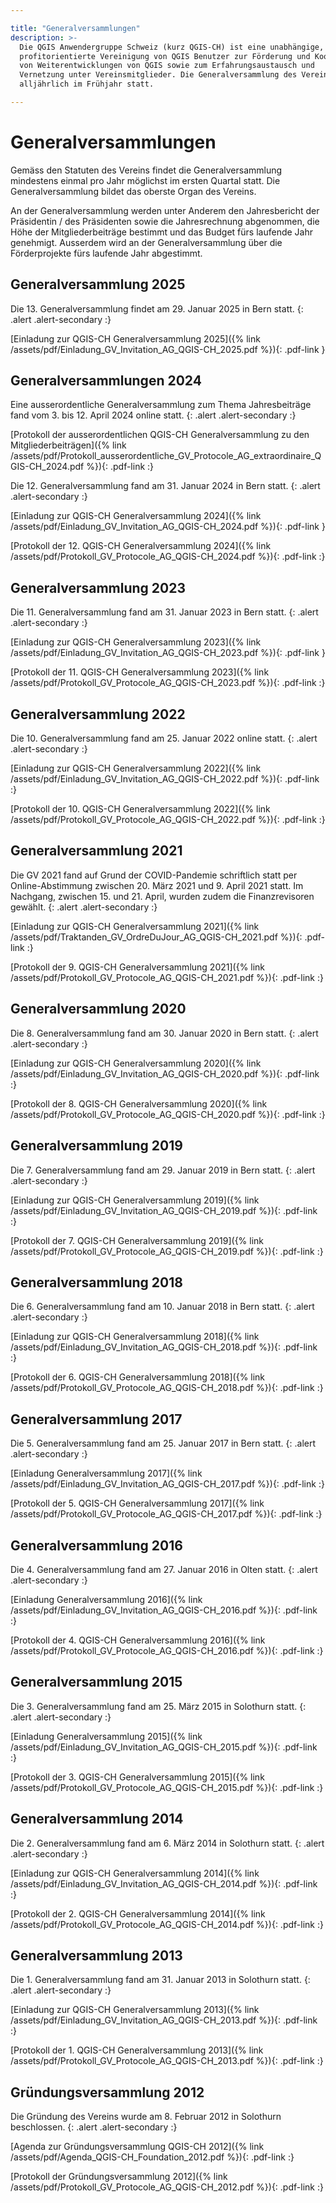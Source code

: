```yaml
---

title: "Generalversammlungen"
description: >-
  Die QGIS Anwendergruppe Schweiz (kurz QGIS-CH) ist eine unabhängige, nicht
  profitorientierte Vereinigung von QGIS Benutzer zur Förderung und Koordination
  von Weiterentwicklungen von QGIS sowie zum Erfahrungsaustausch und
  Vernetzung unter Vereinsmitglieder. Die Generalversammlung des Vereins findet
  alljährlich im Frühjahr statt.

---
```


# Generalversammlungen

Gemäss den Statuten des Vereins findet die Generalversammlung mindestens einmal
pro Jahr möglichst im ersten Quartal statt. Die Generalversammlung bildet das
oberste Organ des Vereins.

An der Generalversammlung werden unter Anderem den Jahresbericht der Präsidentin / des Präsidenten
sowie die Jahresrechnung abgenommen, die Höhe der Mitgliederbeiträge bestimmt
und das Budget fürs laufende Jahr genehmigt. Ausserdem wird an der
Generalversammlung über die Förderprojekte fürs laufende Jahr abgestimmt.

## Generalversammlung 2025

Die 13. Generalversammlung findet am 29. Januar 2025 in Bern statt.
{: .alert .alert-secondary :}

[Einladung zur QGIS-CH Generalversammlung 2025]({% link /assets/pdf/Einladung_GV_Invitation_AG_QGIS-CH_2025.pdf %}){: .pdf-link }

## Generalversammlungen 2024

Eine ausserordentliche Generalversammlung zum Thema Jahresbeiträge fand vom 3. bis 12. April 2024 online statt.
{: .alert .alert-secondary :}

[Protokoll der ausserordentlichen QGIS-CH Generalversammlung zu den Mitgliederbeiträgen]({% link /assets/pdf/Protokoll_ausserordentliche_GV_Protocole_AG_extraordinaire_QGIS-CH_2024.pdf %}){: .pdf-link :}

Die 12. Generalversammlung fand am 31. Januar 2024 in Bern statt.
{: .alert .alert-secondary :}

[Einladung zur QGIS-CH Generalversammlung 2024]({% link /assets/pdf/Einladung_GV_Invitation_AG_QGIS-CH_2024.pdf %}){: .pdf-link }

[Protokoll der 12. QGIS-CH Generalversammlung 2024]({% link /assets/pdf/Protokoll_GV_Protocole_AG_QGIS-CH_2024.pdf %}){: .pdf-link :}

## Generalversammlung 2023

Die 11. Generalversammlung fand am 31. Januar 2023 in Bern statt.
{: .alert .alert-secondary :}

[Einladung zur QGIS-CH Generalversammlung 2023]({% link /assets/pdf/Einladung_GV_Invitation_AG_QGIS-CH_2023.pdf %}){: .pdf-link }

[Protokoll der 11. QGIS-CH Generalversammlung 2023]({% link /assets/pdf/Protokoll_GV_Protocole_AG_QGIS-CH_2023.pdf %}){: .pdf-link :}

## Generalversammlung 2022

Die 10. Generalversammlung fand am 25. Januar 2022 online statt.
{: .alert .alert-secondary :}

[Einladung zur QGIS-CH Generalversammlung 2022]({% link /assets/pdf/Einladung_GV_Invitation_AG_QGIS-CH_2022.pdf %}){: .pdf-link :}

[Protokoll der 10. QGIS-CH Generalversammlung 2022]({% link /assets/pdf/Protokoll_GV_Protocole_AG_QGIS-CH_2022.pdf %}){: .pdf-link :}

## Generalversammlung 2021

Die GV 2021 fand auf Grund der COVID-Pandemie schriftlich statt per Online-Abstimmung
zwischen 20. März 2021 und 9. April 2021 statt. Im Nachgang, zwischen 15. und 21. April,
wurden zudem die Finanzrevisoren gewählt.
{: .alert .alert-secondary :}

[Einladung zur QGIS-CH Generalversammlung 2021]({% link /assets/pdf/Traktanden_GV_OrdreDuJour_AG_QGIS-CH_2021.pdf %}){: .pdf-link :}

[Protokoll der 9. QGIS-CH Generalversammlung 2021]({% link /assets/pdf/Protokoll_GV_Protocole_AG_QGIS-CH_2021.pdf %}){: .pdf-link :}

## Generalversammlung 2020

Die 8. Generalversammlung fand am 30. Januar 2020 in Bern statt.
{: .alert .alert-secondary :}

[Einladung zur QGIS-CH Generalversammlung 2020]({% link /assets/pdf/Einladung_GV_Invitation_AG_QGIS-CH_2020.pdf %}){: .pdf-link :}

[Protokoll der 8. QGIS-CH Generalversammlung 2020]({% link /assets/pdf/Protokoll_GV_Protocole_AG_QGIS-CH_2020.pdf %}){: .pdf-link :}

## Generalversammlung 2019

Die 7. Generalversammlung fand am 29. Januar 2019 in Bern statt.
{: .alert .alert-secondary :}

[Einladung zur QGIS-CH Generalversammlung 2019]({% link /assets/pdf/Einladung_GV_Invitation_AG_QGIS-CH_2019.pdf %}){: .pdf-link :}

[Protokoll der 7. QGIS-CH Generalversammlung 2019]({% link /assets/pdf/Protokoll_GV_Protocole_AG_QGIS-CH_2019.pdf %}){: .pdf-link :}


## Generalversammlung 2018

Die 6. Generalversammlung fand am 10. Januar 2018 in Bern statt.
{: .alert .alert-secondary :}

[Einladung zur QGIS-CH Generalversammlung 2018]({% link /assets/pdf/Einladung_GV_Invitation_AG_QGIS-CH_2018.pdf %}){: .pdf-link :}

[Protokoll der 6. QGIS-CH Generalversammlung 2018]({% link /assets/pdf/Protokoll_GV_Protocole_AG_QGIS-CH_2018.pdf %}){: .pdf-link :}

## Generalversammlung 2017

Die 5. Generalversammlung fand am 25. Januar 2017 in Bern statt.
{: .alert .alert-secondary :}

[Einladung Generalversammlung 2017]({% link /assets/pdf/Einladung_GV_Invitation_AG_QGIS-CH_2017.pdf %}){: .pdf-link :}

[Protokoll der 5. QGIS-CH Generalversammlung 2017]({% link /assets/pdf/Protokoll_GV_Protocole_AG_QGIS-CH_2017.pdf %}){: .pdf-link :}


## Generalversammlung 2016

Die 4. Generalversammlung fand am 27. Januar 2016 in Olten statt.
{: .alert .alert-secondary :}

[Einladung Generalversammlung 2016]({% link /assets/pdf/Einladung_GV_Invitation_AG_QGIS-CH_2016.pdf %}){: .pdf-link :}

[Protokoll der 4. QGIS-CH Generalversammlung 2016]({% link /assets/pdf/Protokoll_GV_Protocole_AG_QGIS-CH_2016.pdf %}){: .pdf-link :}

## Generalversammlung 2015

Die 3. Generalversammlung fand am 25. März 2015 in Solothurn statt.
{: .alert .alert-secondary :}

[Einladung Generalversammlung 2015]({% link /assets/pdf/Einladung_GV_Invitation_AG_QGIS-CH_2015.pdf %}){: .pdf-link :}

[Protokoll der 3. QGIS-CH Generalversammlung 2015]({% link /assets/pdf/Protokoll_GV_Protocole_AG_QGIS-CH_2015.pdf %}){: .pdf-link :}

## Generalversammlung 2014

Die 2. Generalversammlung fand am 6. März 2014 in Solothurn statt.
{: .alert .alert-secondary :}

[Einladung zur QGIS-CH Generalversammlung 2014]({% link /assets/pdf/Einladung_GV_Invitation_AG_QGIS-CH_2014.pdf %}){: .pdf-link :}

[Protokoll der 2. QGIS-CH Generalversammlung 2014]({% link /assets/pdf/Protokoll_GV_Protocole_AG_QGIS-CH_2014.pdf %}){: .pdf-link :}

## Generalversammlung 2013

Die 1. Generalversammlung fand am 31. Januar 2013 in Solothurn statt.
{: .alert .alert-secondary :}

[Einladung zur QGIS-CH Generalversammlung 2013]({% link /assets/pdf/Einladung_GV_Invitation_AG_QGIS-CH_2013.pdf %}){: .pdf-link :}

[Protokoll der 1. QGIS-CH Generalversammlung 2013]({% link /assets/pdf/Protokoll_GV_Protocole_AG_QGIS-CH_2013.pdf %}){: .pdf-link :}

## Gründungsversammlung 2012

Die Gründung des Vereins wurde am 8. Februar 2012 in Solothurn beschlossen.
{: .alert .alert-secondary :}

[Agenda zur Gründungsversammlung QGIS-CH 2012]({% link /assets/pdf/Agenda_QGIS-CH_Foundation_2012.pdf %}){: .pdf-link :}

[Protokoll der Gründungsversammlung 2012]({% link /assets/pdf/Protokoll_GV_Protocole_AG_QGIS-CH_2012.pdf %}){: .pdf-link :}

